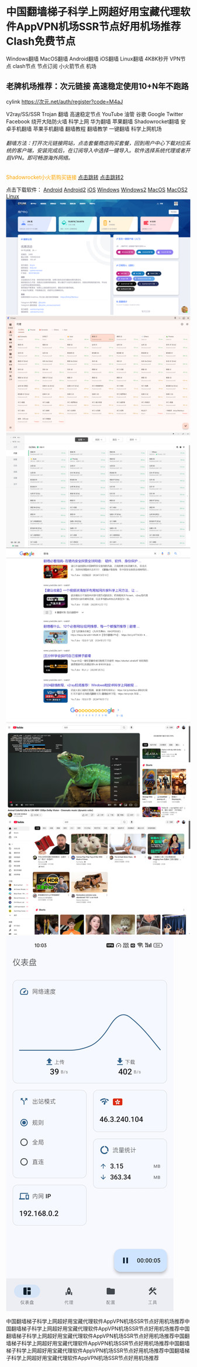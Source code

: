 # 中国翻墙梯子科学上网超好用宝藏代理软件AppVPN机场SSR节点好用机场推荐Clash免费节点

Windows翻墙 MacOS翻墙 Android翻墙 iOS翻墙 Linux翻墙 
4K8K秒开 VPN节点 clash节点 节点订阅 小火箭节点 机场

## 老牌机场推荐：次元链接 高速稳定使用10+N年不跑路
cylink https://次元.net/auth/register?code=M4aJ

V2ray/SS/SSR Trojan 翻墙 高速稳定节点 YouTube 油管 谷歌 Google Twitter Facebook 绕开大陆防火墙 科学上网 华为翻墙 苹果翻墙 Shadowrocket翻墙 安卓手机翻墙 苹果手机翻墙 翻墙教程 翻墙教学 一键翻墙 科学上网机场

###### 翻墙方法：打开次元链接网站，点击套餐商店购买套餐，回到用户中心下载对应系统的客户端，安装完成后，在订阅导入中选择一键导入。软件选择系统代理或者开启VPN。即可畅游海外网络。

<span style="color:orange">Shadowrocket小火箭购买链接</span> [点击跳转](https://store.kxsw.org/) [点击跳转2](https://www.shadowrocket.work/)

点击下载软件：
[Android](https://github.com/chen08209/FlClash/releases/download/v0.8.70/FlClash-0.8.70-android-arm64-v8a.apk)
[Android2](https://clash-for-android.en.uptodown.com/android/download)
[iOS](https://apps.apple.com/us/app/shadowrocket/id932747118)
[Windows](https://github.com/chen08209/FlClash/releases/download/v0.8.70/FlClash-0.8.70-windows-amd64-setup.exe)
[Windows2](https://github.com/Z-Siqi/Clash-for-Windows_Chinese/releases/download/CFW-V0.20.39_OPT-1/Clash.for.Windows.Setup.0.20.39_Opt-1.exe)
[MacOS](https://github.com/chen08209/FlClash/releases/download/v0.8.70/FlClash-0.8.70-macos-arm64.dmg)
[MacOS2](https://dl.clashx.org/releases/latest/ClashX.dmg)
[Linux](https://github.com/chen08209/FlClash/releases/download/v0.8.70/FlClash-0.8.70-linux-amd64.AppImage)
<img src='./picture/cylink.png'>
<img src='./picture/flclash-windows.png'>
<img src='./picture/clash.png'>
<img src='./picture/google.png'>
<img src='./picture/youtube-test.png'>
<img src='./picture/youtube.png'>
<img src='./picture/flclash-android.jpg'>



中国翻墙梯子科学上网超好用宝藏代理软件AppVPN机场SSR节点好用机场推荐中国翻墙梯子科学上网超好用宝藏代理软件AppVPN机场SSR节点好用机场推荐中国翻墙梯子科学上网超好用宝藏代理软件AppVPN机场SSR节点好用机场推荐中国翻墙梯子科学上网超好用宝藏代理软件AppVPN机场SSR节点好用机场推荐中国翻墙梯子科学上网超好用宝藏代理软件AppVPN机场SSR节点好用机场推荐中国翻墙梯子科学上网超好用宝藏代理软件AppVPN机场SSR节点好用机场推荐